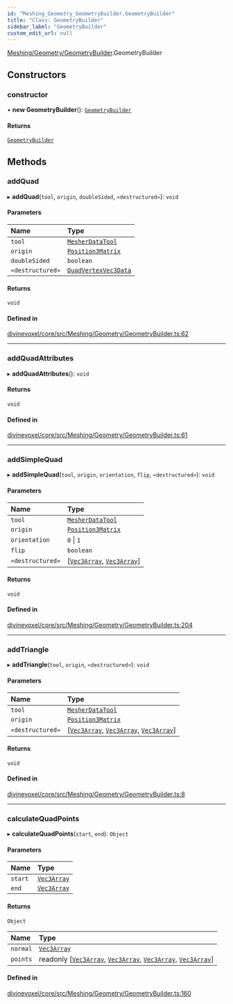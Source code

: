 ```yaml
---
id: "Meshing_Geometry_GeometryBuilder.GeometryBuilder"
title: "Class: GeometryBuilder"
sidebar_label: "GeometryBuilder"
custom_edit_url: null
---
```


[Meshing/Geometry/GeometryBuilder](../modules/Meshing_Geometry_GeometryBuilder.md).GeometryBuilder

## Constructors

### constructor

• **new GeometryBuilder**(): [`GeometryBuilder`](Meshing_Geometry_GeometryBuilder.GeometryBuilder.md)

#### Returns

[`GeometryBuilder`](Meshing_Geometry_GeometryBuilder.GeometryBuilder.md)

## Methods

### addQuad

▸ **addQuad**(`tool`, `origin`, `doubleSided`, `«destructured»`): `void`

#### Parameters

| Name | Type |
| :------ | :------ |
| `tool` | [`MesherDataTool`](Meshing_Tools_MesherDataTools.MesherDataTool.md) |
| `origin` | [`Position3Matrix`](../modules/Math_Types_Math_types.md#position3matrix) |
| `doubleSided` | `boolean` |
| `«destructured»` | [`QuadVertexVec3Data`](../modules/Meshing_Geometry_types.md#quadvertexvec3data) |

#### Returns

`void`

#### Defined in

[divinevoxel/core/src/Meshing/Geometry/GeometryBuilder.ts:62](https://github.com/lucasdamianjohnson/DivineVoxelEngine/blob/596fa7391478620ed460dfb4856ff0a763b91c49/divinevoxel/core/src/Meshing/Geometry/GeometryBuilder.ts#L62)

___

### addQuadAttributes

▸ **addQuadAttributes**(): `void`

#### Returns

`void`

#### Defined in

[divinevoxel/core/src/Meshing/Geometry/GeometryBuilder.ts:61](https://github.com/lucasdamianjohnson/DivineVoxelEngine/blob/596fa7391478620ed460dfb4856ff0a763b91c49/divinevoxel/core/src/Meshing/Geometry/GeometryBuilder.ts#L61)

___

### addSimpleQuad

▸ **addSimpleQuad**(`tool`, `origin`, `orientation`, `flip`, `«destructured»`): `void`

#### Parameters

| Name | Type |
| :------ | :------ |
| `tool` | [`MesherDataTool`](Meshing_Tools_MesherDataTools.MesherDataTool.md) |
| `origin` | [`Position3Matrix`](../modules/Math_Types_Math_types.md#position3matrix) |
| `orientation` | ``0`` \| ``1`` |
| `flip` | `boolean` |
| `«destructured»` | [[`Vec3Array`](../modules/Math_Types_Math_types.md#vec3array), [`Vec3Array`](../modules/Math_Types_Math_types.md#vec3array)] |

#### Returns

`void`

#### Defined in

[divinevoxel/core/src/Meshing/Geometry/GeometryBuilder.ts:204](https://github.com/lucasdamianjohnson/DivineVoxelEngine/blob/596fa7391478620ed460dfb4856ff0a763b91c49/divinevoxel/core/src/Meshing/Geometry/GeometryBuilder.ts#L204)

___

### addTriangle

▸ **addTriangle**(`tool`, `origin`, `«destructured»`): `void`

#### Parameters

| Name | Type |
| :------ | :------ |
| `tool` | [`MesherDataTool`](Meshing_Tools_MesherDataTools.MesherDataTool.md) |
| `origin` | [`Position3Matrix`](../modules/Math_Types_Math_types.md#position3matrix) |
| `«destructured»` | [[`Vec3Array`](../modules/Math_Types_Math_types.md#vec3array), [`Vec3Array`](../modules/Math_Types_Math_types.md#vec3array), [`Vec3Array`](../modules/Math_Types_Math_types.md#vec3array)] |

#### Returns

`void`

#### Defined in

[divinevoxel/core/src/Meshing/Geometry/GeometryBuilder.ts:8](https://github.com/lucasdamianjohnson/DivineVoxelEngine/blob/596fa7391478620ed460dfb4856ff0a763b91c49/divinevoxel/core/src/Meshing/Geometry/GeometryBuilder.ts#L8)

___

### calculateQuadPoints

▸ **calculateQuadPoints**(`start`, `end`): `Object`

#### Parameters

| Name | Type |
| :------ | :------ |
| `start` | [`Vec3Array`](../modules/Math_Types_Math_types.md#vec3array) |
| `end` | [`Vec3Array`](../modules/Math_Types_Math_types.md#vec3array) |

#### Returns

`Object`

| Name | Type |
| :------ | :------ |
| `normal` | [`Vec3Array`](../modules/Math_Types_Math_types.md#vec3array) |
| `points` | readonly [[`Vec3Array`](../modules/Math_Types_Math_types.md#vec3array), [`Vec3Array`](../modules/Math_Types_Math_types.md#vec3array), [`Vec3Array`](../modules/Math_Types_Math_types.md#vec3array), [`Vec3Array`](../modules/Math_Types_Math_types.md#vec3array)] |

#### Defined in

[divinevoxel/core/src/Meshing/Geometry/GeometryBuilder.ts:160](https://github.com/lucasdamianjohnson/DivineVoxelEngine/blob/596fa7391478620ed460dfb4856ff0a763b91c49/divinevoxel/core/src/Meshing/Geometry/GeometryBuilder.ts#L160)
